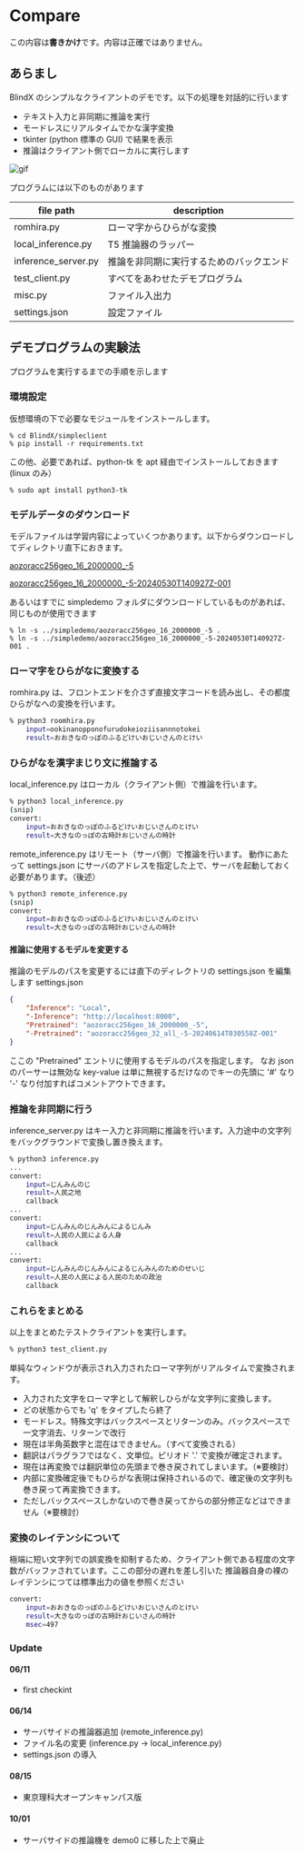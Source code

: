 # Compare

この内容は**書きかけ**です。内容は正確ではありません。

## あらまし

BlindX のシンプルなクライアントのデモです。以下の処理を対話的に行います

- テキスト入力と非同期に推論を実行
- モードレスにリアルタイムでかな漢字変換
- tkinter (python 標準の GUI) で結果を表示
- 推論はクライアント側でローカルに実行します

![gif](../screenshots/simpleclient.gif)

プログラムには以下のものがあります

| file path | description |
| ---- | ---- |
| romhira.py | ローマ字からひらがな変換 | 
| local_inference.py | T5 推論器のラッパー|
| inference_server.py | 推論を非同期に実行するためのバックエンド |
| test_client.py | すべてをあわせたデモプログラム |
| misc.py | ファイル入出力 |
| settings.json | 設定ファイル |

## デモプログラムの実験法

プログラムを実行するまでの手順を示します

### 環境設定

仮想環境の下で必要なモジュールをインストールします。

```
% cd BlindX/simpleclient
% pip install -r requirements.txt
```
この他、必要であれば、python-tk を apt 経由でインストールしておきます (linux のみ）

```
% sudo apt install python3-tk
```

### モデルデータのダウンロード

モデルファイルは学習内容によっていくつかあります。以下からダウンロードしてディレクトリ直下におきます。

[aozoracc256geo_16_2000000_-5](https://drive.google.com/drive/folders/0AO1DTVxOhUQGUk9PVA)

[aozoracc256geo_16_2000000_-5-20240530T140927Z-001](https://drive.google.com/drive/folders/1-Ck75eXnony7-eeT5nWuXG2z5w1E1rtm?usp=sharing)

あるいはすでに simpledemo フォルダにダウンロードしているものがあれば、同じものが使用できます

```
% ln -s ../simpledemo/aozoracc256geo_16_2000000_-5 .
% ln -s ../simpledemo/aozoracc256geo_16_2000000_-5-20240530T140927Z-001 .
```

### ローマ字をひらがなに変換する 

romhira.py は、フロントエンドを介さず直接文字コードを読み出し、その都度ひらがなへの変換を行います。

```bash
% python3 roomhira.py
    input=ookinanopponofurudokeioziisannnotokei
    result=おおきなのっぽのふるどけいおじいさんのとけい

```

### ひらがなを漢字まじり文に推論する

local_inference.py はローカル（クライアント側）で推論を行います。

```bash
% python3 local_inference.py
(snip)
convert:
    input=おおきなのっぽのふるどけいおじいさんのとけい
    result=大きなのっぽの古時計おじいさんの時計
```

remote_inference.py はリモート（サーバ側）で推論を行います。
動作にあたって settings.json にサーバのアドレスを指定した上で、サーバを起動しておく必要があります。（後述）

```bash
% python3 remote_inference.py
(snip)
convert:
    input=おおきなのっぽのふるどけいおじいさんのとけい
    result=大きなのっぽの古時計おじいさんの時計
```


#### 推論に使用するモデルを変更する

推論のモデルのパスを変更するには直下のディレクトリの settings.json を編集します
settings.json
```json
{
    "Inference": "Local",
    "-Inference": "http://localhost:8000", 
    "Pretrained": "aozoracc256geo_16_2000000_-5",
    "-Pretrained": "aozoracc256geo_32_all_-5-20240614T030558Z-001"
}
```
ここの "Pretrained" エントリに使用するモデルのパスを指定します。
なお json のパーサーは無効な key-value は単に無視するだけなのでキーの先頭に '#' なり '-' なり付加すればコメントアウトできます。

### 推論を非同期に行う

inference_server.py はキー入力と非同期に推論を行います。入力途中の文字列をバックグラウンドで変換し置き換えます。

```bash
% python3 inference.py
...
convert:
    input=じんみんのじ
    result=人民之地
    callback
...
convert:
    input=じんみんのじんみんによるじんみ
    result=人民の人民による人身
    callback
...
convert:
    input=じんみんのじんみんによるじんみんのためのせいじ
    result=人民の人民による人民のための政治
    callback
```


### これらをまとめる 

以上をまとめたテストクライアントを実行します。

```bash
% python3 test_client.py
```
単純なウィンドウが表示され入力されたローマ字列がリアルタイムで変換されます。

 - 入力された文字をローマ字として解釈しひらがな文字列に変換します。
 - どの状態からでも 'q' をタイプしたら終了
 - モードレス。特殊文字はバックスペースとリターンのみ。バックスペースで一文字消去、リターンで改行
 - 現在は半角英数字と混在はできません。（すべて変換される）
 - 翻訳はパラグラフではなく、文単位。ピリオド '.' で変換が確定されます。
 - 現在は再変換では翻訳単位の先頭まで巻き戻されてしまいます。（※要検討）
 - 内部に変換確定後でもひらがな表現は保持されいるので、確定後の文字列も巻き戻って再変換できます。
 - ただしバックスペースしかないので巻き戻ってからの部分修正などはできません（※要検討）


### 変換のレイテンシについて

極端に短い文字列での誤変換を抑制するため、クライアント側である程度の文字数がバッファされています。ここの部分の遅れを差し引いた
推論器自身の裸のレイテンシにつては標準出力の値を参照ください

~~~ bash
convert:
    input=おおきなのっぽのふるどけいおじいさんのとけい
    result=大きなのっぽの古時計おじいさんの時計
    msec=497
~~~

### Update

#### 06/11
- first checkint

#### 06/14
- サーバサイドの推論器追加 (remote_inference.py)
- ファイル名の変更 (inference.py -> local_inference.py)
- settings.json の導入


#### 08/15
- 東京理科大オープンキャンパス版

#### 10/01
- サーバサイドの推論機を demo0 に移した上で廃止

